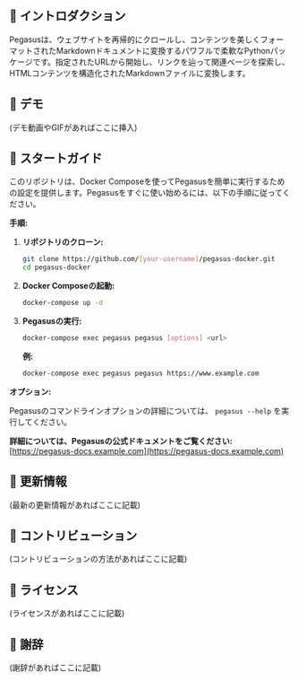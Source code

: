 ## 🌟 イントロダクション

Pegasusは、ウェブサイトを再帰的にクロールし、コンテンツを美しくフォーマットされたMarkdownドキュメントに変換するパワフルで柔軟なPythonパッケージです。指定されたURLから開始し、リンクを辿って関連ページを探索し、HTMLコンテンツを構造化されたMarkdownファイルに変換します。

## 🎥 デモ

(デモ動画やGIFがあればここに挿入)

## 🚀 スタートガイド

このリポジトリは、Docker Composeを使ってPegasusを簡単に実行するための設定を提供します。Pegasusをすぐに使い始めるには、以下の手順に従ってください。

**手順:**

1. **リポジトリのクローン:**

   ```bash
   git clone https://github.com/[your-username]/pegasus-docker.git
   cd pegasus-docker
   ```

2. **Docker Composeの起動:**

   ```bash
   docker-compose up -d
   ```

3. **Pegasusの実行:**

   ```bash
   docker-compose exec pegasus pegasus [options] <url>
   ```

   **例:**

   ```bash
   docker-compose exec pegasus pegasus https://www.example.com
   ```

**オプション:**

Pegasusのコマンドラインオプションの詳細については、 `pegasus --help` を実行してください。

**詳細については、Pegasusの公式ドキュメントをご覧ください:** [https://pegasus-docs.example.com](https://pegasus-docs.example.com) 

## 📝 更新情報

(最新の更新情報があればここに記載)

##  🤝 コントリビューション

(コントリビューションの方法があればここに記載)

## 📄 ライセンス

(ライセンスがあればここに記載)

## 🙏 謝辞

(謝辞があればここに記載)
